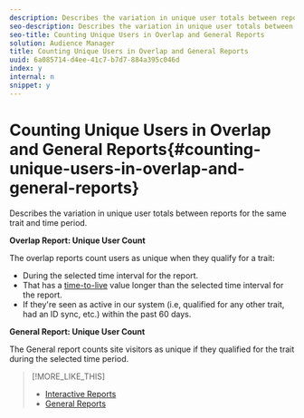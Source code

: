 ```yaml
---
description: Describes the variation in unique user totals between reports for the same trait and time period.
seo-description: Describes the variation in unique user totals between reports for the same trait and time period.
seo-title: Counting Unique Users in Overlap and General Reports
solution: Audience Manager
title: Counting Unique Users in Overlap and General Reports
uuid: 6a085714-d4ee-41c7-b7d7-884a395c046d
index: y
internal: n
snippet: y
---
```


# Counting Unique Users in Overlap and General Reports{#counting-unique-users-in-overlap-and-general-reports}

Describes the variation in unique user totals between reports for the same trait and time period.

<!-- 

c_unique_user_counts.xml

 -->

**Overlap Report: Unique User Count**

The overlap reports count users as unique when they qualify for a trait:

* During the selected time interval for the report. 
* That has a [time-to-live](../c-features/traits/segment-ttl-explained.md#concept_2F85D4E738754EF387328A9754E125B3) value longer than the selected time interval for the report. 
* If they're seen as active in our system (i.e, qualified for any other trait, had an ID sync, etc.) within the past 60 days.

**General Report: Unique User Count**

The General report counts site visitors as unique if they qualified for the trait during the selected time period. 

>[!MORE_LIKE_THIS]
>
>* [Interactive Reports](dynamic-reports.md#concept_88ADC775F1E9458582A3285B29B76A46)
>* [General Reports](general-reports.md#concept_E4686B9B4BE54DFE9599E0868224E027)
